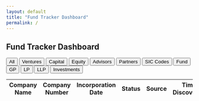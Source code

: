 ```yaml
---
layout: default
title: "Fund Tracker Dashboard"
permalink: /
---
```


## Fund Tracker Dashboard

<div class="ft-nav">
  <button data-filter="" class="active">All</button>
  <button data-filter="Ventures">Ventures</button>
  <button data-filter="Capital">Capital</button>
  <button data-filter="Equity">Equity</button>
  <button data-filter="Advisors">Advisors</button>
  <button data-filter="Partners">Partners</button>
  <button data-filter="SIC">SIC Codes</button>
  <button data-filter="fund">Fund</button>
  <button data-filter="gp">GP</button>
  <button data-filter="lp">LP</button>
  <button data-filter="llp">LLP</button>
  <button data-filter="investments">Investments</button>
</div>

<table id="companies" class="display" style="width:100%">
  <thead>
    <tr>
      <th>Company Name</th>
      <th>Company Number</th>
      <th>Incorporation Date</th>
      <th>Status</th>
      <th>Source</th>
      <th>Time Discovered</th>
      <th>Date Downloaded</th>
    </tr>
  </thead>
  <tbody></tbody>
</table>

<script src="https://code.jquery.com/jquery-3.6.0.min.js"></script>
<script src="https://cdn.jsdelivr.net/npm/papaparse@5.4.1/papaparse.min.js"></script>
<script src="https://cdn.datatables.net/1.13.4/js/jquery.dataTables.min.js"></script>
<script>
  let table;

  // Load CSV and initialize DataTable
  Papa.parse("{{ '/assets/data/master_companies.csv' | relative_url }}", {
    download: true,
    header: true,
    complete: results => {
      table = $('#companies').DataTable({
        data: results.data,
        columns: [
          { data: 'Company Name' },
          { data: 'Company Number' },
          { data: 'Incorporation Date' },
          { data: 'Status' },
          { data: 'Source' },
          { data: 'Time Discovered' },
          { data: 'Date Downloaded' }
        ],
        order: [[2, 'desc']],      // newest incorporations first
        pageLength: 25,
        responsive: true
      });
    },
    error: err => console.error('CSV load error:', err)
  });

  // Wire up the filter buttons
  document.querySelectorAll('.ft-nav button').forEach(btn => {
    btn.addEventListener('click', () => {
      document.querySelector('.ft-nav button.active').classList.remove('active');
      btn.classList.add('active');
      const key = btn.dataset.filter;

      if (!key) {
        // clear only the Source column filter
        table.column(4).search('').draw();
      } else {
        table.column(4).search(key, true, false).draw();
      }
    });
  });
</script>

